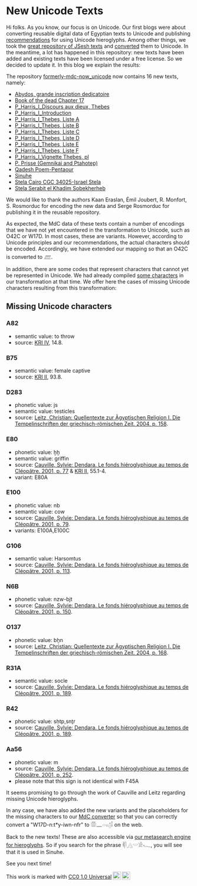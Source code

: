 # New Unicode Texts

Hi folks. As you know, our focus is on Unicode. Our first blogs were about converting reusable digital data of Egyptian texts to Unicode and publishing [recommendations](https://oraec.github.io/2022/09/28/recommendations-encoding-hieroglyphs.html) for using Unicode hieroglyphs. Among other things, we took the [great repository of JSesh texts](https://github.com/rosmord/MDC-texts) and [converted](https://oraec.github.io/2022/10/10/missing-unicode-characters-and-further-mapping-problems.html) them to Unicode. In the meantime, a lot has happened in this repository: new texts have been added and existing texts have been licensed under a free license. So we decided to update it. In this blog we explain the results:

The repository [formerly-mdc-now_unicode](https://github.com/oraec/formerly-mdc-now_unicode) now contains 16 new texts, namely:

* [Abydos, grande inscription dedicatoire](https://github.com/oraec/formerly-mdc-now_unicode/blob/main/jsesh/Abydos%2C%20grande%20inscription%20dedicatoire.md)
* [Book of the dead Chapter 17](https://github.com/oraec/formerly-mdc-now_unicode/blob/main/jsesh/Book%20of%20the%20dead%20Chapter%2017.md)
* [P_Harris_I_Discours aux dieux, Thebes](https://github.com/oraec/formerly-mdc-now_unicode/blob/main/jsesh/P_Harris_I_Discours%20aux%20dieux%2C%20Thebes.md)
* [P_Harris_I_Introduction](https://github.com/oraec/formerly-mdc-now_unicode/blob/main/jsesh/P_Harris_I_Introduction.md)
* [P_Harris_I_Thebes, Liste A](https://github.com/oraec/formerly-mdc-now_unicode/blob/main/jsesh/P_Harris_I_Thebes%2C%20Liste%20A.md)
* [P_Harris_I_Thebes, Liste B](https://github.com/oraec/formerly-mdc-now_unicode/blob/main/jsesh/P_Harris_I_Thebes%2C%20Liste%20B.md)
* [P_Harris_I_Thebes, Liste C](https://github.com/oraec/formerly-mdc-now_unicode/blob/main/jsesh/P_Harris_I_Thebes%2C%20Liste%20C.md)
* [P_Harris_I_Thebes, Liste D](https://github.com/oraec/formerly-mdc-now_unicode/blob/main/jsesh/P_Harris_I_Thebes%2C%20Liste%20D.md)
* [P_Harris_I_Thebes, Liste E](https://github.com/oraec/formerly-mdc-now_unicode/blob/main/jsesh/P_Harris_I_Thebes%2C%20Liste%20E.md)
* [P_Harris_I_Thebes, Liste F](https://github.com/oraec/formerly-mdc-now_unicode/blob/main/jsesh/P_Harris_I_Thebes%2C%20Liste%20F.md)
* [P_Harris_I_Vignette Thebes, pl](https://github.com/oraec/formerly-mdc-now_unicode/blob/main/jsesh/P_Harris_I_Vignette%20Thebes%2C%20pl.md)
* [P. Prisse (Gemnikai and Ptahotep)](https://github.com/oraec/formerly-mdc-now_unicode/blob/main/jsesh/P.%20Prisse%20(Gemnikai%20and%20Ptahotep).md)
* [Qadesh Poem-Pentaour](https://github.com/oraec/formerly-mdc-now_unicode/blob/main/jsesh/Qadesh%20Poem-Pentaour.md)
* [Sinuhe](https://github.com/oraec/formerly-mdc-now_unicode/blob/main/jsesh/Sinuhe.md)
* [Stela Cairo CGC 34025-Israel Stela](https://github.com/oraec/formerly-mdc-now_unicode/blob/main/jsesh/Stela%20Cairo%20CGC%2034025-Israel%20Stela.md)
* [Stela Serabit el Khadim Sobekherheb](https://github.com/oraec/formerly-mdc-now_unicode/blob/main/jsesh/Stela%20Serabit%20el%20Khadim%20Sobekherheb.md)

We would like to thank the authors Kaan Eraslan, Émil Joubert, R. Monfort, S. Rosmorduc for encoding the new data and Serge Rosmorduc for publishing it in the reusable repository.

As expected, the MdC data of these texts contain a number of encodings that we have not yet encountered in the transformation to Unicode, such as O42C or W17D. In most cases, these are variants. However, according to Unicode principles and our recommendations, the actual characters should be encoded. Accordingly, we have extended our mapping so that an O42C is converted to 𓊏.

In addition, there are some codes that represent characters that cannot yet be represented in Unicode. We had already compiled [some characters](https://oraec.github.io/2022/10/10/missing-unicode-characters-and-further-mapping-problems.html#missing-unicode-characters) in our transformation at that time. We offer here the cases of missing Unicode characters resulting from this transformation:

## Missing Unicode characters

### A82

* semantic value: to throw
* source: [KRI IV](https://archive.org/details/KennethA.KitchenRamessideInscriptionsVol4), 14.8.

### B75

* semantic value: female captive
* source: [KRI II](https://archive.org/details/KennethA.KitchenRamessideInscriptionsVol2), 93.8.

### D283

* phonetic value: js
* semantic value: testicles
* source: [Leitz, Christian: Quellentexte zur Ägyptischen Religion I. Die Tempelinschriften der griechisch-römischen Zeit. 2004, p. 158](https://aegyptiaca.uni-muenster.de/Record/37259).

### E80

* phonetic value: ḫḫ
* semantic value: griffin
* source: [Cauville, Sylvie: Dendara. Le fonds hiéroglyphique au temps de Cléopâtre. 2001, p. 77](https://aegyptiaca.uni-muenster.de/Record/29959) & [KRI II](https://archive.org/details/KennethA.KitchenRamessideInscriptionsVol2), 55.1-4.
* variant: E80A

### E100

* phonetic value: nb
* semantic value: cow
* source: [Cauville, Sylvie: Dendara. Le fonds hiéroglyphique au temps de Cléopâtre. 2001, p. 79](https://aegyptiaca.uni-muenster.de/Record/29959).
* variants: E100A,E100C

### G106

* semantic value: Harsomtus
* source: [Cauville, Sylvie: Dendara. Le fonds hiéroglyphique au temps de Cléopâtre. 2001, p. 113](https://aegyptiaca.uni-muenster.de/Record/29959).

### N6B

* phonetic value: nzw-bjt
* source: [Cauville, Sylvie: Dendara. Le fonds hiéroglyphique au temps de Cléopâtre. 2001, p. 150](https://aegyptiaca.uni-muenster.de/Record/29959).

### O137

* phonetic value: bḫn
* source: [Leitz, Christian: Quellentexte zur Ägyptischen Religion I. Die Tempelinschriften der griechisch-römischen Zeit. 2004, p. 168](https://aegyptiaca.uni-muenster.de/Record/37259).

### R31A

* semantic value: socle
* source: [Cauville, Sylvie: Dendara. Le fonds hiéroglyphique au temps de Cléopâtre. 2001, p. 189](https://aegyptiaca.uni-muenster.de/Record/29959).

### R42

* phonetic value: sḥtp,snṯr
* source: [Cauville, Sylvie: Dendara. Le fonds hiéroglyphique au temps de Cléopâtre. 2001, p. 189](https://aegyptiaca.uni-muenster.de/Record/29959).

### Aa56

* phonetic value: m
* source: [Cauville, Sylvie: Dendara. Le fonds hiéroglyphique au temps de Cléopâtre. 2001, p. 252](https://aegyptiaca.uni-muenster.de/Record/29959).
* please note that this sign is not identical with F45A

It seems promising to go through the work of Cauville and Leitz regarding missing Unicode hieroglyphs.

In any case, we have also added the new variants and the placeholders for the missing characters to our [MdC converter](https://oraec.github.io/corpus/mdc_to_unicode_converter.html) so that you can correctly convert a "W17D-n:t*y-iwn-nfr" to 𓏃𓈖𓏏𓏭𓉺𓄤 on the web.

Back to the new texts! These are also accessible via [our metasearch engine for hieroglyphs](https://oraec.github.io/corpus/search/search_hieroglyphs.html). So if you search for the phrase 𓌞𓋴𓂻𓎟𓀀𓆑, you will see that it is used in Sinuhe.

See you next time!

<p xmlns:cc="http://creativecommons.org/ns#" >This work is marked with <a href="http://creativecommons.org/publicdomain/zero/1.0?ref=chooser-v1" target="_blank" rel="license noopener noreferrer" style="display:inline-block;">CC0 1.0 Universal<img style="height:22px!important;margin-left:3px;vertical-align:text-bottom;" src="https://mirrors.creativecommons.org/presskit/icons/cc.svg?ref=chooser-v1"><img style="height:22px!important;margin-left:3px;vertical-align:text-bottom;" src="https://mirrors.creativecommons.org/presskit/icons/zero.svg?ref=chooser-v1"></a></p>
